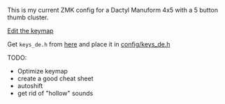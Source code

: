 This is my current ZMK config for a Dactyl Manuform 4x5 with a 5 button thumb cluster.

[Edit the keymap](https://nickcoutsos.github.io/keymap-editor/)

Get `keys_de.h` from [here](https://github.com/joelspadin/zmk-locale-generator/releases) and place it in [config/keys_de.h](config/keys_de.h)

TODO:
- Optimize keymap
- create a good cheat sheet
- autoshift
- get rid of "hollow" sounds